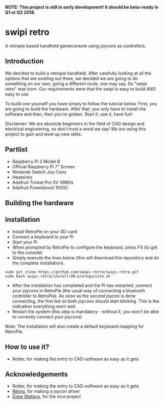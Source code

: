 __NOTE: This project is still in early development! It should be beta-ready in Q1 or Q2 2018.__

# swipi retro
A retropie based handheld gameconsole using joycons as controllers.

## Introduction
We decided to build a retropie handheld. After carefully looking at all the options that are existing out there, we decided we are going to do something on our own, going a different route, one may say. So "swipi retro" was born. Our requirements were that the swipi is easy to build AND easy to use.

To build one yourself you have simply to follow the tutorial below. First, you are going to build the hardware. After that, you only have to install the software and then, then you're golden. Start it, use it, have fun!

Disclaimer: We are absolute beginners in the field of CAD design and electrical engineering, so don't trust a word we say! We are using this project to gain and level up new skills.

## Partlist
* Raspberry Pi 3 Model B
* Official Raspberry Pi 7" Screen
* Nintendo Switch Joy-Cons
* Heatsinks
* Adafruit Trinket Pro 5V 16MHz
* Adafruit Powerboost 1000C

## Building the hardware

## Installation
* Install RetroPie on your SD-card
* Connect a keyboard to your Pi
* Start your Pi
* When prompted by RetroPie to configure the keyboard, press F4 (to get to the console)
* Simply execute the lines below (this will download this repository and do the complete installation).

```
sudo git clone https://github.com/swipi-retro/swipi-retro.git
sudo bash swipi-retro/install/00-prerequisite.sh
```

* After the installation has completed and the Pi has restarted, connect your joycons in RetroPie (the usual way of connecting a bluetooth controller to RetroPie). As soon as the second joycon is done connecting, the first led on both joycons should start blinking. This is the indication everything went well.
* Restart the system (this step is mandatory - without it, you won't be able to correctly connect your joycons)

Note: The installation will also create a default keyboard mapping for RetroPie.
## How to use it?
* Rotter, for making the entry to CAD-software as easy as it gets


## Acknowledgements
* Rotter, for making the entry to CAD-software as easy as it gets
* [Riking](https://github.com/riking/joycon), for making a joycon driver
* [Drew Wallace](https://github.com/drew-wallace/switchberry), for the nice project
